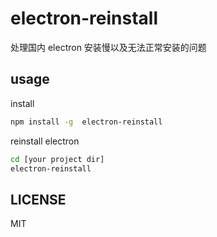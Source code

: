 # electron-reinstall

处理国内 electron 安装慢以及无法正常安装的问题

## usage

install

```sh
npm install -g  electron-reinstall
```

reinstall electron

```sh
cd [your project dir]
electron-reinstall
```

## LICENSE

MIT
